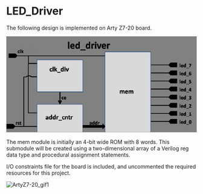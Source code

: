 # LED_Driver

The following design is implemented on Arty Z7-20 board.

<img src="LED_Driver.jpg" width=800>

The mem module is initially an 4-bit wide ROM with 8 words. This submodule will be created using a two-dimensional array of a Verilog reg data type and procedural assignment statements.

I/O constraints file for the board is included, and uncommented the required resources for this project. 

![ArtyZ7-20_gif1](https://user-images.githubusercontent.com/74507096/166289908-97679adb-4e87-476a-999f-1d5965771030.gif)
